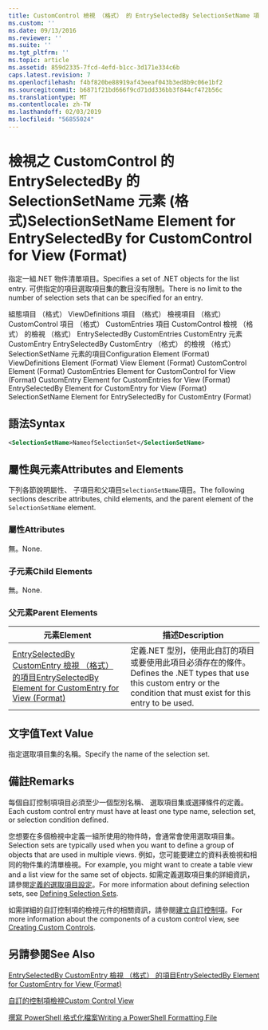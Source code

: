 ```yaml
---
title: CustomControl 檢視 （格式） 的 EntrySelectedBy SelectionSetName 項目 |Microsoft Docs
ms.custom: ''
ms.date: 09/13/2016
ms.reviewer: ''
ms.suite: ''
ms.tgt_pltfrm: ''
ms.topic: article
ms.assetid: 859d2335-7fcd-4efd-b1cc-3d171e334c6b
caps.latest.revision: 7
ms.openlocfilehash: f4bf820be88919af43eeaf043b3ed8b9c06e1bf2
ms.sourcegitcommit: b6871f21bd666f9cd71dd336bb3f844cf472b56c
ms.translationtype: MT
ms.contentlocale: zh-TW
ms.lasthandoff: 02/03/2019
ms.locfileid: "56855024"
---
```

# <a name="selectionsetname-element-for-entryselectedby-for-customcontrol-for-view-format"></a><span data-ttu-id="d7504-102">檢視之 CustomControl 的 EntrySelectedBy 的 SelectionSetName 元素 (格式)</span><span class="sxs-lookup"><span data-stu-id="d7504-102">SelectionSetName Element for EntrySelectedBy for CustomControl for View (Format)</span></span>

<span data-ttu-id="d7504-103">指定一組.NET 物件清單項目。</span><span class="sxs-lookup"><span data-stu-id="d7504-103">Specifies a set of .NET objects for the list entry.</span></span> <span data-ttu-id="d7504-104">可供指定的項目選取項目集的數目沒有限制。</span><span class="sxs-lookup"><span data-stu-id="d7504-104">There is no limit to the number of selection sets that can be specified for an entry.</span></span>

<span data-ttu-id="d7504-105">組態項目 （格式） ViewDefinitions 項目 （格式） 檢視項目 （格式） CustomControl 項目 （格式） CustomEntries 項目 CustomControl 檢視 （格式） 的檢視 （格式） EntrySelectedBy CustomEntries CustomEntry 元素CustomEntry EntrySelectedBy CustomEntry （格式） 的檢視 （格式） SelectionSetName 元素的項目</span><span class="sxs-lookup"><span data-stu-id="d7504-105">Configuration Element (Format) ViewDefinitions Element (Format) View Element (Format) CustomControl Element (Format) CustomEntries Element for CustomControl for View (Format) CustomEntry Element for CustomEntries for View (Format) EntrySelectedBy Element for CustomEntry for View (Format) SelectionSetName Element for EntrySelectedBy for CustomEntry (Format)</span></span>

## <a name="syntax"></a><span data-ttu-id="d7504-106">語法</span><span class="sxs-lookup"><span data-stu-id="d7504-106">Syntax</span></span>

```xml
<SelectionSetName>NameofSelectionSet</SelectionSetName>
```

## <a name="attributes-and-elements"></a><span data-ttu-id="d7504-107">屬性與元素</span><span class="sxs-lookup"><span data-stu-id="d7504-107">Attributes and Elements</span></span>

<span data-ttu-id="d7504-108">下列各節說明屬性、 子項目和父項目`SelectionSetName`項目。</span><span class="sxs-lookup"><span data-stu-id="d7504-108">The following sections describe attributes, child elements, and the parent element of the `SelectionSetName` element.</span></span>

### <a name="attributes"></a><span data-ttu-id="d7504-109">屬性</span><span class="sxs-lookup"><span data-stu-id="d7504-109">Attributes</span></span>

<span data-ttu-id="d7504-110">無。</span><span class="sxs-lookup"><span data-stu-id="d7504-110">None.</span></span>

### <a name="child-elements"></a><span data-ttu-id="d7504-111">子元素</span><span class="sxs-lookup"><span data-stu-id="d7504-111">Child Elements</span></span>

<span data-ttu-id="d7504-112">無。</span><span class="sxs-lookup"><span data-stu-id="d7504-112">None.</span></span>

### <a name="parent-elements"></a><span data-ttu-id="d7504-113">父元素</span><span class="sxs-lookup"><span data-stu-id="d7504-113">Parent Elements</span></span>

|<span data-ttu-id="d7504-114">元素</span><span class="sxs-lookup"><span data-stu-id="d7504-114">Element</span></span>|<span data-ttu-id="d7504-115">描述</span><span class="sxs-lookup"><span data-stu-id="d7504-115">Description</span></span>|
|-------------|-----------------|
|[<span data-ttu-id="d7504-116">EntrySelectedBy CustomEntry 檢視 （格式） 的項目</span><span class="sxs-lookup"><span data-stu-id="d7504-116">EntrySelectedBy Element for CustomEntry for View (Format)</span></span>](./entryselectedby-element-for-customentry-for-customcontrol-for-view-format.md)|<span data-ttu-id="d7504-117">定義.NET 型別，使用此自訂的項目或要使用此項目必須存在的條件。</span><span class="sxs-lookup"><span data-stu-id="d7504-117">Defines the .NET types that use this custom entry or the condition that must exist for this entry to be used.</span></span>|

## <a name="text-value"></a><span data-ttu-id="d7504-118">文字值</span><span class="sxs-lookup"><span data-stu-id="d7504-118">Text Value</span></span>

<span data-ttu-id="d7504-119">指定選取項目集的名稱。</span><span class="sxs-lookup"><span data-stu-id="d7504-119">Specify the name of the selection set.</span></span>

## <a name="remarks"></a><span data-ttu-id="d7504-120">備註</span><span class="sxs-lookup"><span data-stu-id="d7504-120">Remarks</span></span>

<span data-ttu-id="d7504-121">每個自訂控制項項目必須至少一個型別名稱、 選取項目集或選擇條件的定義。</span><span class="sxs-lookup"><span data-stu-id="d7504-121">Each custom control entry must have at least one type name, selection set, or selection condition defined.</span></span>

<span data-ttu-id="d7504-122">您想要在多個檢視中定義一組所使用的物件時，會通常會使用選取項目集。</span><span class="sxs-lookup"><span data-stu-id="d7504-122">Selection sets are typically used when you want to define a group of objects that are used in multiple views.</span></span> <span data-ttu-id="d7504-123">例如，您可能要建立的資料表檢視和相同的物件集的清單檢視。</span><span class="sxs-lookup"><span data-stu-id="d7504-123">For example, you might want to create a table view and a list view for the same set of objects.</span></span> <span data-ttu-id="d7504-124">如需定義選取項目集的詳細資訊，請參閱[定義的選取項目設定](./defining-selection-sets.md)。</span><span class="sxs-lookup"><span data-stu-id="d7504-124">For more information about defining selection sets, see [Defining Selection Sets](./defining-selection-sets.md).</span></span>

<span data-ttu-id="d7504-125">如需詳細的自訂控制項的檢視元件的相關資訊，請參閱[建立自訂控制項](./creating-custom-controls.md)。</span><span class="sxs-lookup"><span data-stu-id="d7504-125">For more information about the components of a custom control view, see [Creating Custom Controls](./creating-custom-controls.md).</span></span>

## <a name="see-also"></a><span data-ttu-id="d7504-126">另請參閱</span><span class="sxs-lookup"><span data-stu-id="d7504-126">See Also</span></span>

[<span data-ttu-id="d7504-127">EntrySelectedBy CustomEntry 檢視 （格式） 的項目</span><span class="sxs-lookup"><span data-stu-id="d7504-127">EntrySelectedBy Element for CustomEntry for View (Format)</span></span>](./entryselectedby-element-for-customentry-for-customcontrol-for-view-format.md)

[<span data-ttu-id="d7504-128">自訂的控制項檢視</span><span class="sxs-lookup"><span data-stu-id="d7504-128">Custom Control View</span></span>](./creating-custom-controls.md)

[<span data-ttu-id="d7504-129">撰寫 PowerShell 格式化檔案</span><span class="sxs-lookup"><span data-stu-id="d7504-129">Writing a PowerShell Formatting File</span></span>](./writing-a-powershell-formatting-file.md)
